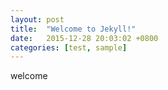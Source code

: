 ```yaml
---
layout: post
title:  "Welcome to Jekyll!"
date:   2015-12-28 20:03:02 +0800
categories: [test, sample]
---
```

welcome
